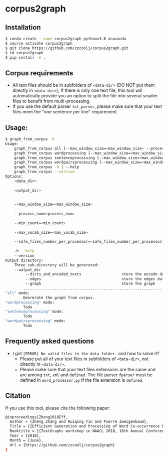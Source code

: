 # corpus2graph

## Installation
```bash
$ conda create --name corpus2graph python=3.6 anaconda
$ source activate corpus2graph
$ git clone https://github.com/zzcoolj/corpus2graph.git
$ cd corpus2graph
$ pip install -e .
```

## Corpus requirements
* All text files should be in subfolders of ```<data-dir>``` (DO NOT put them directly in ```<data-dir>```); 
If there is only one text file, this tool will automatically provide you an option to split the file into several smaller files to benefit from multi-processing.
* If you use the default parser ```txt_parser```, please make sure that your text files meet the "one sentence per line" requirement. 

## Usage:
```bash
$ graph_from_corpus -h
Usage:
    graph_from_corpus all [--max_window_size=<max_window_size> --process_num=<process_num> --min_count=<min_count> --max_vocab_size=<max_vocab_size> --safe_files_number_per_processor=<safe_files_number_per_processor>] <data_dir> <output_dir>
    graph_from_corpus wordprocessing [--max_window_size=<max_window_size> --process_num=<process_num> --min_count=<min_count> --max_vocab_size=<max_vocab_size> --safe_files_number_per_processor=<safe_files_number_per_processor>] <data_dir> <output_dir>
    graph_from_corpus sentenceprocessing [--max_window_size=<max_window_size> --process_num=<process_num> --min_count=<min_count> --max_vocab_size=<max_vocab_size> --safe_files_number_per_processor=<safe_files_number_per_processor>] <data_dir> <output_dir>
    graph_from_corpus wordpairsprocessing [--max_window_size=<max_window_size> --process_num=<process_num> --min_count=<min_count> --max_vocab_size=<max_vocab_size> --safe_files_number_per_processor=<safe_files_number_per_processor>] <data_dir> <output_dir>
    graph_from_corpus -h | --help
    graph_from_corpus --version
Options:
    <data_dir>                                                            Set data directory. This script expects
                                                                          all corpus data store in this directory
    <output_dir>                                                          Set output directory. The output graph matrix and
                                                                          other intermediate data will be stored in this directory.
                                                                          see "Output directory" section for more details
    --max_window_size=<max_window_size>                                   The maximum window size to generate the word pairs.
                                                                          [default: 5]
    --process_num=<process_num>                                           The number of process you want to use.
                                                                          [default: 3]
    --min_count=<min_count>                                               Mininum count for words.
                                                                          [default: 5]
    --max_vocab_size=<max_vocab_size>                                     The maximum number of words you want to use.
                                                                          [default: 10000]
    --safe_files_number_per_processor=<safe_files_number_per_processor>   Safe files number per processor
                                                                          [default: 200]
    -h --help                                                             Show this screen.
    --version                                                             Show version.
Output directory:
    Three sub-directory will be generated:
    --output_dir
         --dicts_and_encoded_texts                  store the encode data for words
         --edges                                    store the edges data
         --graph                                    store the graph
        ...................................................................
"all" mode:
        Genrerate the graph from corpus.
"wordprocessing" mode:
        Todo
"sentenceprocessing" mode:
        Todo
"wordpairsprocessing" mode:
        Todo
```

## Frequently asked questions
* I got ```[ERROR] No valid files in the data folder.``` and how to solve it?
    * Please put all of your text files in subfolders of ```<data-dir>```, not directly in ```<data-dir>```.
    * Please make sure that your text files extensions are the same and are among ```txt```, ```xml``` and ```defined```.
    The file parser ```fparser``` must be defined in ```word_processor.py``` if the file extension is ```defined```.


## Citation
If you use this tool, please cite the following paper:
```bash
@inproceedings{Zheng2018Eff,
  Author = {Zheng Zhang and Ruiqing Yin and Pierre Zweigenbaum},
  Title = {{Efficient Generation and Processing of Word Co-occurrence Networks Using corpus2graph}},
  Booktitle = {{TextGraphs workshop in NAACL 2018, 16th Annual Conference of the North American Chapter of the Association for Computational Linguistics}},
  Year = {2018},
  Month = {June},
  Url = {https://github.com/zzcoolj/corpus2graph}
}
```
